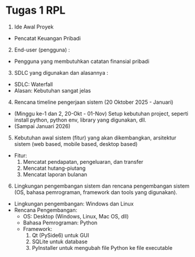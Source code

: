 # Tugas 1 RPL
1. Ide Awal Proyek
 - Pencatat Keuangan Pribadi

2. End-user (pengguna) : 
 - Pengguna yang membutuhkan catatan finansial pribadi

3. SDLC yang digunakan dan alasannya : 
 - SDLC: Waterfall
 - Alasan: Kebutuhan sangat jelas

4. Rencana timeline pengerjaan sistem (20 Oktober 2025 - Januari)
  - (Minggu ke-1 dan 2, 20-Okt - 01-Nov) Setup kebutuhan project, seperti install python, python env, library yang digunakan, dll.
  - (Sampai Januari 2026) 

5. Kebutuhan awal sistem (fitur) yang akan dikembangkan, arsitektur sistem (web based, mobile based, desktop based)
  - Fitur: 
    1. Mencatat pendapatan, pengeluaran, dan transfer
    2. Mencatat hutang-piutang
    3. Mencatat laporan bulanan

6. Lingkungan pengembangan sistem dan rencana pengembangan sistem (OS, bahasa pemrograman, framework dan tools yang digunakan).
  - Lingkungan pengembangan: Windows dan Linux
  - Rencana Pengembangan:
    - OS: Desktop (Windows, Linux, Mac OS, dll)
    - Bahasa Pemrograman: Python
    - Framework:
      1. Qt (PySide6) untuk GUI
      2. SQLite untuk database
      3. PyInstaller untuk mengubah file Python ke file executable
